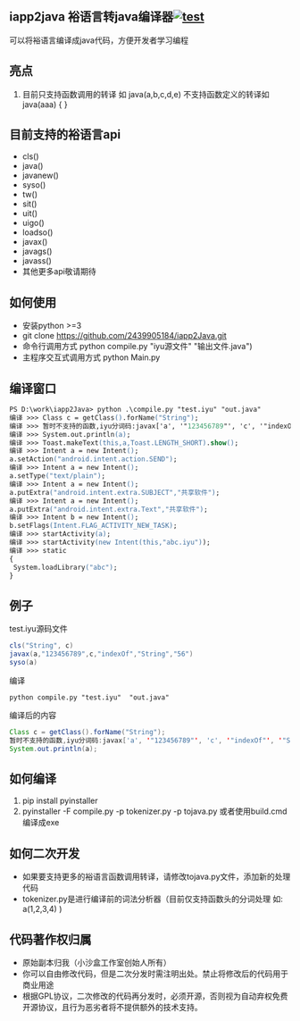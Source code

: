 ## iapp2java 裕语言转java编译器[![test](https://github.com/2439905184/iapp2Java/actions/workflows/test.yml/badge.svg)](https://github.com/2439905184/iapp2Java/actions/workflows/test.yml)
可以将裕语言编译成java代码，方便开发者学习编程
## 亮点
<ol>
<li>目前只支持函数调用的转译 如 java(a,b,c,d,e) 不支持函数定义的转译如 java(aaa) { }
</li>
</ol>

## 目前支持的裕语言api
* cls()
* java()
* javanew()
* syso()
* tw()
* sit()
* uit()
* uigo()
* loadso()
* javax()
* javags()
* javass()
* 其他更多api敬请期待

## 如何使用
* 安装python >=3
* git clone https://github.com/2439905184/iapp2Java.git
* 命令行调用方式 python compile.py "iyu源文件" "输出文件.java")
* 主程序交互式调用方式 python Main.py
## 编译窗口
```ps
PS D:\work\iapp2Java> python .\compile.py "test.iyu" "out.java"
编译 >>> Class c = getClass().forName("String");
编译 >>> 暂时不支持的函数,iyu分词码:javax['a', '"123456789"', 'c', '"indexOf"', '"String"', '"56"'];
编译 >>> System.out.println(a);
编译 >>> Toast.makeText(this,a,Toast.LENGTH_SHORT).show();
编译 >>> Intent a = new Intent();
a.setAction("android.intent.action.SEND");
编译 >>> Intent a = new Intent();
a.setType("text/plain");
编译 >>> Intent a = new Intent();
a.putExtra("android.intent.extra.SUBJECT","共享软件");
编译 >>> Intent a = new Intent();
a.putExtra("android.intent.extra.Text","共享软件");
编译 >>> Intent b = new Intent();
b.setFlags(Intent.FLAG_ACTIVITY_NEW_TASK);
编译 >>> startActivity(a);
编译 >>> startActivity(new Intent(this,"abc.iyu"));
编译 >>> static
{
 System.loadLibrary("abc");
}
```
## 例子
test.iyu源码文件
```java
cls("String", c)
javax(a,"123456789",c,"indexOf","String","56")
syso(a)
```
编译
```
python compile.py "test.iyu"  "out.java"
```
编译后的内容
```java
Class c = getClass().forName("String");
暂时不支持的函数,iyu分词码:javax['a', '"123456789"', 'c', '"indexOf"', '"String"', '"56"'];
System.out.println(a);

```
## 如何编译
<ol>
<li>pip install pyinstaller</li>
<li>pyinstaller -F compile.py -p tokenizer.py -p tojava.py 或者使用build.cmd编译成exe
</ol>

## 如何二次开发
* 如果要支持更多的裕语言函数调用转译，请修改tojava.py文件，添加新的处理代码
* tokenizer.py是进行编译前的词法分析器（目前仅支持函数头的分词处理 如: a(1,2,3,4)  )

## 代码著作权归属
* 原始副本归我（小沙盒工作室创始人所有）
* 你可以自由修改代码，但是二次分发时需注明出处。禁止将修改后的代码用于商业用途
* 根据GPL协议，二次修改的代码再分发时，必须开源，否则视为自动弃权免费开源协议，且行为恶劣者将不提供额外的技术支持。
